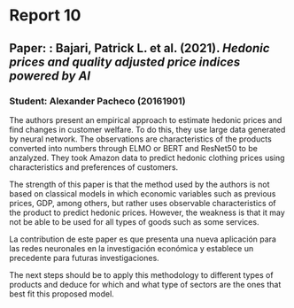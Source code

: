 # Report 10
## Paper: : Bajari, Patrick L. et al. (2021). *Hedonic prices and quality adjusted price indices powered by AI*

### Student: Alexander Pacheco (20161901)

The authors present an empirical approach to estimate hedonic prices and find changes in customer welfare. To do this, they use large data generated by neural network. The observations are characteristics of the products converted into numbers through ELMO or BERT and ResNet50 to be anzalyzed. They took Amazon data to predict hedonic clothing prices using characteristics and preferences of customers.

The strength of this paper is that the method used by the authors is not based on classical models in which economic variables such as previous prices, GDP, among others, but rather uses observable characteristics of the product to predict hedonic prices. However, the weakness is that it may not be able to be used for all types of goods such as some services.

La contribution de este paper es que presenta una nueva aplicación  para las redes neuronales en la investigación económica y establece un precedente para futuras investigaciones.

The next steps should be to apply this methodology to different types of products and deduce for which and what type of sectors are the ones that best fit this proposed model.